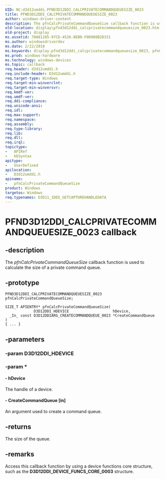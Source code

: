 ```yaml
---
UID: NC:d3d12umddi.PFND3D12DDI_CALCPRIVATECOMMANDQUEUESIZE_0023
title: PFND3D12DDI_CALCPRIVATECOMMANDQUEUESIZE_0023
author: windows-driver-content
description: The pfnCalcPrivateCommandQueueSize callback function is used to calculate the size of a private command queue.
old-location: display\pfnd3d12ddi_calcprivatecommandqueuesize_0023.htm
old-project: display
ms.assetid: 70A81285-97CD-4526-8EB0-F00908B2D331
ms.author: windowsdriverdev
ms.date: 2/22/2018
ms.keywords: display.pfnd3d12ddi_calcprivatecommandqueuesize_0023, pfnCalcPrivateCommandQueueSize callback function [Display Devices], pfnCalcPrivateCommandQueueSize, PFND3D12DDI_CALCPRIVATECOMMANDQUEUESIZE_0023, PFND3D12DDI_CALCPRIVATECOMMANDQUEUESIZE_0023, d3d12umddi/pfnCalcPrivateCommandQueueSize
ms.prod: windows-hardware
ms.technology: windows-devices
ms.topic: callback
req.header: d3d12umddi.h
req.include-header: D3d12umddi.h
req.target-type: Windows
req.target-min-winverclnt: 
req.target-min-winversvr: 
req.kmdf-ver: 
req.umdf-ver: 
req.ddi-compliance: 
req.unicode-ansi: 
req.idl: 
req.max-support: 
req.namespace: 
req.assembly: 
req.type-library: 
req.lib: 
req.dll: 
req.irql: 
topictype:
-	APIRef
-	kbSyntax
apitype:
-	UserDefined
apilocation:
-	D3d12umddi.h
apiname:
-	pfnCalcPrivateCommandQueueSize
product: Windows
targetos: Windows
req.typenames: D3D11_1DDI_GETCAPTUREHANDLEDATA
---
```


# PFND3D12DDI_CALCPRIVATECOMMANDQUEUESIZE_0023 callback


## -description


The <i>pfnCalcPrivateCommandQueueSize</i> callback function is used to calculate the size of a private command queue. 


## -prototype


````
PFND3D12DDI_CALCPRIVATECOMMANDQUEUESIZE_0023 pfnCalcPrivateCommandQueueSize;

SIZE_T APIENTRY* pfnCalcPrivateCommandQueueSize(
             D3D12DDI_HDEVICE                    hDevice,
  _In_ const D3D12DDIARG_CREATECOMMANDQUEUE_0023 *CreateCommandQueue
)
{ ... }
````


## -parameters




### -param D3D12DDI_HDEVICE


### -param *








#### - hDevice

The handle of a device.


#### - CreateCommandQueue [in]

An argument used to create a command queue. 


## -returns



The size of the queue.




## -remarks



Access this callback function by using a device functions core structure, such as the <b>D3D12DDI_DEVICE_FUNCS_CORE_0003</b> structure.



